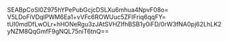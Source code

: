 SEABpCoSl0Z975hYPePubGcjcDSLXu6mhua4NpvF08o=
V5LDoFiVDqIPWM6Ea1+vVFc6ROWUuc5ZFIFriq6qqFY=
tUI0mdDfLwOLr+hHONeRgu3zJAtSVHZIfhBSB1y0iFD/0rW3fNA0pj62LhLK2yNZM8QqGmfF9gNQL75niT6tnQ==